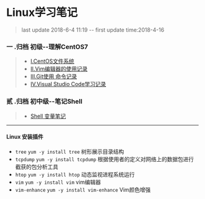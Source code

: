 Linux学习笔记
==
>last update 2018-6-4 11:19 -- first update time:2018-4-16
###  一 .归档 初级--理解CentOS7
> * [ I.CentOS文件系统](https://github.com/kickgod/Md-Linux/tree/master/centos)   
> * [II.Vim编辑器的使用记录](https://github.com/kickgod/Md-Linux/blob/master/Linux_Vim.md) 
> * [III.Git使用 命令记录](https://github.com/kickgod/Md-Linux/blob/master/Git_Code.md)
> * [IV.Visual Studio Code学习记录](https://github.com/kickgod/Md-Linux/tree/master/vscode)
###  贰 .归档 初中级--笔记Shell
> * [Shell 变量笔记](https://github.com/kickgod/Md-Linux/tree/master/shell)
---------
#### Linux 安装插件
* `tree`  `yum -y install tree` 树形展示目录结构
* `tcpdump`  `yum -y install tcpdump` 根据使用者的定义对网络上的数据包进行截获的包分析工具
* `htop` `yum -y install htop`  动态监视进程系统运行
* `vim` `yum -y install vim`  vim编辑器
* `vim-enhance` `yum -y install vim-enhance`  Vim颜色增强
